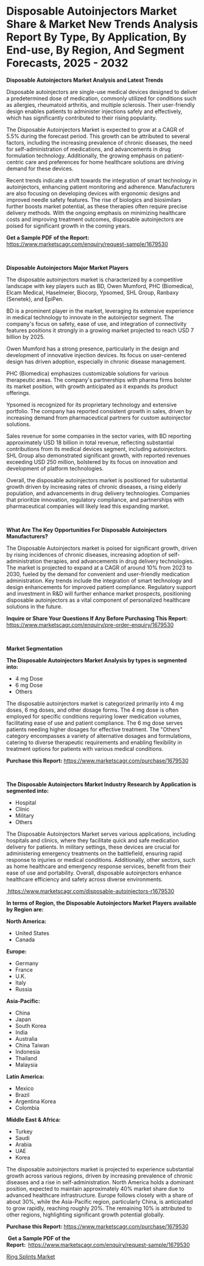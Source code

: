 <p><h1>Disposable Autoinjectors Market Share & Market New Trends Analysis Report By Type, By Application, By End-use, By Region, And Segment Forecasts, 2025 - 2032</h1></p><p><strong>Disposable Autoinjectors Market Analysis and Latest Trends</strong></p>
<p><p>Disposable autoinjectors are single-use medical devices designed to deliver a predetermined dose of medication, commonly utilized for conditions such as allergies, rheumatoid arthritis, and multiple sclerosis. Their user-friendly design enables patients to administer injections safely and effectively, which has significantly contributed to their rising popularity. </p><p>The Disposable Autoinjectors Market is expected to grow at a CAGR of 5.5% during the forecast period. This growth can be attributed to several factors, including the increasing prevalence of chronic diseases, the need for self-administration of medications, and advancements in drug formulation technology. Additionally, the growing emphasis on patient-centric care and preferences for home healthcare solutions are driving demand for these devices.</p><p>Recent trends indicate a shift towards the integration of smart technology in autoinjectors, enhancing patient monitoring and adherence. Manufacturers are also focusing on developing devices with ergonomic designs and improved needle safety features. The rise of biologics and biosimilars further boosts market potential, as these therapies often require precise delivery methods. With the ongoing emphasis on minimizing healthcare costs and improving treatment outcomes, disposable autoinjectors are poised for significant growth in the coming years.</p></p>
<p><strong>Get a Sample PDF of the Report:&nbsp;</strong> <a href="https://www.marketscagr.com/enquiry/request-sample/1679530?utm_campaign=2633&utm_medium=2&utm_source=Github&utm_content=ia&utm_term=03032025&utm_id=disposable-autoinjectors">https://www.marketscagr.com/enquiry/request-sample/1679530</a></p>
<p>&nbsp;</p>
<p><strong>Disposable Autoinjectors Major Market Players</strong></p>
<p><p>The disposable autoinjectors market is characterized by a competitive landscape with key players such as BD, Owen Mumford, PHC (Biomedica), Elcam Medical, Haselmeier, Biocorp, Ypsomed, SHL Group, Ranbaxy (Senetek), and EpiPen. </p><p>BD is a prominent player in the market, leveraging its extensive experience in medical technology to innovate in the autoinjector segment. The company's focus on safety, ease of use, and integration of connectivity features positions it strongly in a growing market projected to reach USD 7 billion by 2025.</p><p>Owen Mumford has a strong presence, particularly in the design and development of innovative injection devices. Its focus on user-centered design has driven adoption, especially in chronic disease management.</p><p>PHC (Biomedica) emphasizes customizable solutions for various therapeutic areas. The company's partnerships with pharma firms bolster its market position, with growth anticipated as it expands its product offerings.</p><p>Ypsomed is recognized for its proprietary technology and extensive portfolio. The company has reported consistent growth in sales, driven by increasing demand from pharmaceutical partners for custom autoinjector solutions.</p><p>Sales revenue for some companies in the sector varies, with BD reporting approximately USD 18 billion in total revenue, reflecting substantial contributions from its medical devices segment, including autoinjectors. SHL Group also demonstrated significant growth, with reported revenues exceeding USD 250 million, bolstered by its focus on innovation and development of platform technologies.</p><p>Overall, the disposable autoinjectors market is positioned for substantial growth driven by increasing rates of chronic diseases, a rising elderly population, and advancements in drug delivery technologies. Companies that prioritize innovation, regulatory compliance, and partnerships with pharmaceutical companies will likely lead this expanding market.</p></p>
<p>&nbsp;</p>
<p><strong>What Are The Key Opportunities For Disposable Autoinjectors Manufacturers?</strong></p>
<p><p>The Disposable Autoinjectors market is poised for significant growth, driven by rising incidences of chronic diseases, increasing adoption of self-administration therapies, and advancements in drug delivery technologies. The market is projected to expand at a CAGR of around 10% from 2023 to 2030, fueled by the demand for convenient and user-friendly medication administration. Key trends include the integration of smart technology and design enhancements for improved patient compliance. Regulatory support and investment in R&D will further enhance market prospects, positioning disposable autoinjectors as a vital component of personalized healthcare solutions in the future.</p></p>
<p><strong>Inquire or Share Your Questions If Any Before Purchasing This Report:</strong> <a href="https://www.marketscagr.com/enquiry/pre-order-enquiry/1679530?utm_campaign=2633&utm_medium=2&utm_source=Github&utm_content=ia&utm_term=03032025&utm_id=disposable-autoinjectors">https://www.marketscagr.com/enquiry/pre-order-enquiry/1679530</a></p>
<p>&nbsp;</p>
<p><strong>Market Segmentation</strong></p>
<p><strong>The Disposable Autoinjectors Market Analysis by types is segmented into:</strong></p>
<p><ul><li>4 mg Dose</li><li>6 mg Dose</li><li>Others</li></ul></p>
<p><p>The disposable autoinjectors market is categorized primarily into 4 mg doses, 6 mg doses, and other dosage forms. The 4 mg dose is often employed for specific conditions requiring lower medication volumes, facilitating ease of use and patient compliance. The 6 mg dose serves patients needing higher dosages for effective treatment. The "Others" category encompasses a variety of alternative dosages and formulations, catering to diverse therapeutic requirements and enabling flexibility in treatment options for patients with various medical conditions.</p></p>
<p><strong>Purchase this Report:&nbsp;</strong><a href="https://www.marketscagr.com/purchase/1679530?utm_campaign=2633&utm_medium=2&utm_source=Github&utm_content=ia&utm_term=03032025&utm_id=disposable-autoinjectors">https://www.marketscagr.com/purchase/1679530</a></p>
<p>&nbsp;</p>
<p><strong>The Disposable Autoinjectors Market Industry Research by Application is segmented into:</strong></p>
<p><ul><li>Hospital</li><li>Clinic</li><li>Military</li><li>Others</li></ul></p>
<p><p>The Disposable Autoinjectors Market serves various applications, including hospitals and clinics, where they facilitate quick and safe medication delivery for patients. In military settings, these devices are crucial for administering emergency treatments on the battlefield, ensuring rapid response to injuries or medical conditions. Additionally, other sectors, such as home healthcare and emergency response services, benefit from their ease of use and portability. Overall, disposable autoinjectors enhance healthcare efficiency and safety across diverse environments.</p></p>
<p><a href="https://www.marketscagr.com/disposable-autoinjectors-r1679530?utm_campaign=2633&utm_medium=2&utm_source=Github&utm_content=ia&utm_term=03032025&utm_id=disposable-autoinjectors">&nbsp;https://www.marketscagr.com/disposable-autoinjectors-r1679530</a></p>
<p><strong>In terms of Region, the Disposable Autoinjectors Market Players available by Region are:</strong></p>
<p>
    <p> <strong> North America: </strong>
        <ul>
            <li>United States</li>
            <li>Canada</li>
        </ul>
        </p> 
    <p> <strong> Europe: </strong>
        <ul>
            <li>Germany</li>
            <li>France</li>
            <li>U.K.</li>
            <li>Italy</li>
            <li>Russia</li>
        </ul>
        </p> 
    <p> <strong> Asia-Pacific: </strong>
        <ul>
            <li>China</li>
            <li>Japan</li>
            <li>South Korea</li>
            <li>India</li>
            <li>Australia</li>
            <li>China Taiwan</li>
            <li>Indonesia</li>
            <li>Thailand</li>
            <li>Malaysia</li>
        </ul>
        </p> 
    <p> <strong> Latin America: </strong>
        <ul>
            <li>Mexico</li>
            <li>Brazil</li>
            <li>Argentina Korea</li>
            <li>Colombia</li>
        </ul>
        </p> 
    <p> <strong> Middle East & Africa: </strong>
        <ul>
            <li>Turkey</li>
            <li>Saudi</li>
            <li>Arabia</li>
            <li>UAE</li>
            <li>Korea</li>
        </ul>
    </p>
    </p>
<p><p>The disposable autoinjectors market is projected to experience substantial growth across various regions, driven by increasing prevalence of chronic diseases and a rise in self-administration. North America holds a dominant position, expected to maintain approximately 40% market share due to advanced healthcare infrastructure. Europe follows closely with a share of about 30%, while the Asia-Pacific region, particularly China, is anticipated to grow rapidly, reaching roughly 20%. The remaining 10% is attributed to other regions, highlighting significant growth potential globally.</p></p>
<p><strong>Purchase this Report: </strong><a href="https://www.marketscagr.com/purchase/1679530?utm_campaign=2633&utm_medium=2&utm_source=Github&utm_content=ia&utm_term=03032025&utm_id=disposable-autoinjectors">https://www.marketscagr.com/purchase/1679530</a></p>
<p>&nbsp;<strong>Get a Sample PDF of the Report:&nbsp;&nbsp;</strong><a href="https://www.marketscagr.com/enquiry/request-sample/1679530?utm_campaign=2633&utm_medium=2&utm_source=Github&utm_content=ia&utm_term=03032025&utm_id=disposable-autoinjectors">https://www.marketscagr.com/enquiry/request-sample/1679530</a></p>
<p><strong></strong></p>
<p><p><a href="https://github.com/trossdushi7u/Market-Research-Report-List-1/blob/main/ring-splints-market.md?utm_campaign=2633&utm_medium=2&utm_source=Github&utm_content=ia&utm_term=03032025&utm_id=disposable-autoinjectors">Ring Splints Market</a></p></p>